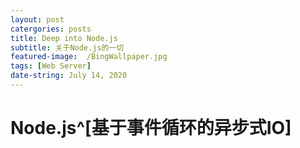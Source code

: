 ```yaml
---
layout: post
catergories: posts
title: Deep into Node.js
subtitle: 关于Node.js的一切
featured-image:  /BingWallpaper.jpg
tags: [Web Server]
date-string: July 14, 2020
---
```


# Node.js^[基于事件循环的异步式IO]